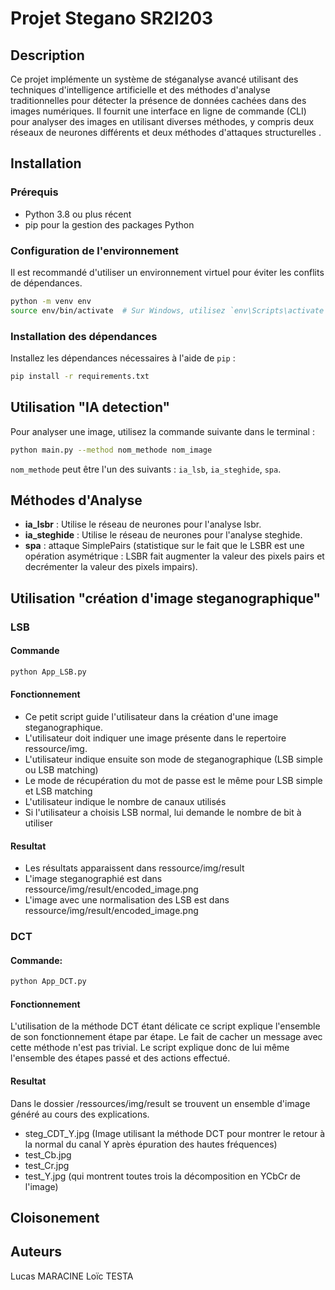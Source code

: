 
# Projet Stegano SR2I203

## Description
Ce projet implémente un système de stéganalyse avancé utilisant des techniques d'intelligence artificielle et des méthodes d'analyse traditionnelles pour détecter la présence de données cachées dans des images numériques. Il fournit une interface en ligne de commande (CLI) pour analyser des images en utilisant diverses méthodes, y compris deux réseaux de neurones différents et deux méthodes d'attaques structurelles .

## Installation

### Prérequis
- Python 3.8 ou plus récent
- pip pour la gestion des packages Python

### Configuration de l'environnement
Il est recommandé d'utiliser un environnement virtuel pour éviter les conflits de dépendances.

```bash
python -m venv env
source env/bin/activate  # Sur Windows, utilisez `env\Scripts\activate`
```

### Installation des dépendances
Installez les dépendances nécessaires à l'aide de `pip` :

```bash
pip install -r requirements.txt
```

## Utilisation "IA detection"

Pour analyser une image, utilisez la commande suivante dans le terminal :

```bash
python main.py --method nom_methode nom_image
```

`nom_methode` peut être l'un des suivants : `ia_lsb`, `ia_steghide`, `spa`.

## Méthodes d'Analyse

- **ia_lsbr** : Utilise le réseau de neurones pour l'analyse lsbr.
- **ia_steghide** : Utilise le réseau de neurones pour l'analyse steghide.
- **spa** : attaque SimplePairs (statistique sur le fait que le LSBR est une opération asymétrique : LSBR fait augmenter la valeur des pixels pairs et decrémenter la valeur des pixels impairs).

## Utilisation "création d'image steganographique"

### LSB 

#### Commande

```bash
python App_LSB.py
```

#### Fonctionnement

- Ce petit script guide l'utilisateur dans la création d'une image steganographique.
- L'utilisateur doit indiquer une image présente dans le repertoire ressource/img.
- L'utilisateur indique ensuite son mode de steganographique (LSB simple ou LSB matching)
- Le mode de récupération du mot de passe est le même pour LSB simple et LSB matching
- L'utilisateur indique le nombre de canaux utilisés
- Si l'utilisateur a choisis LSB normal, lui demande le nombre de bit à utiliser

#### Resultat 

- Les résultats apparaissent dans ressource/img/result
- L'image steganographié est dans ressource/img/result/encoded_image.png
- L'image avec une normalisation des LSB est dans ressource/img/result/encoded_image.png

### DCT



#### Commande:

```bash
python App_DCT.py
```

#### Fonctionnement 
L'utilisation de la méthode DCT étant délicate ce script explique l'ensemble de son fonctionnement étape par étape. 
Le fait de cacher un message avec cette méthode n'est pas trivial.
Le script explique donc de lui même l'ensemble des étapes passé et des actions effectué. 

#### Resultat

Dans le dossier /ressources/img/result se trouvent un ensemble d'image généré au cours des explications. 
- steg_CDT_Y.jpg (Image utilisant la méthode DCT pour montrer le retour à la normal du canal Y après épuration des hautes fréquences)
- test_Cb.jpg 
- test_Cr.jpg 
- test_Y.jpg (qui montrent toutes trois la décomposition en YCbCr de l'image)

## Cloisonement

## Auteurs

Lucas MARACINE 
Loïc TESTA

